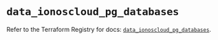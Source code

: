 # `data_ionoscloud_pg_databases`

Refer to the Terraform Registry for docs: [`data_ionoscloud_pg_databases`](https://registry.terraform.io/providers/ionos-cloud/ionoscloud/6.7.13/docs/data-sources/pg_databases).
